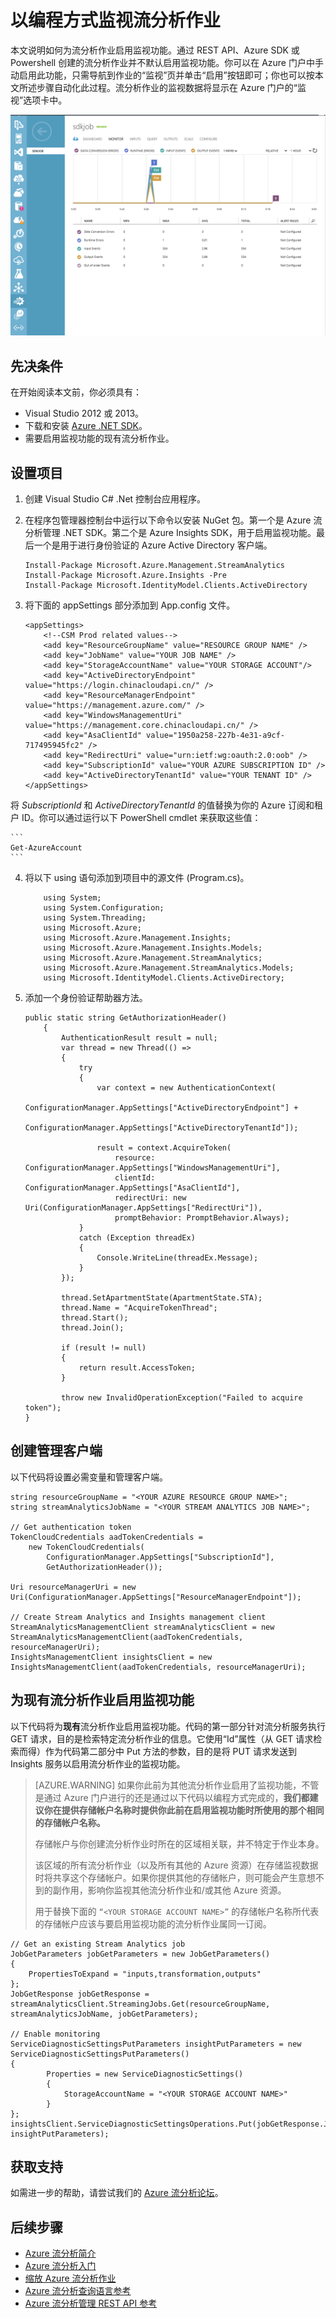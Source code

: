 <properties 
	pageTitle="以编程方式监视流分析的作业 |Windows Azure" 
	description="了解如何以编程方式监视通过 REST API、Azure SDK 或 Powershell 创建的流分析作业。" 
	services="stream-analytics" 
	documentationCenter="" 
	authors="jeffstokes72" 
	manager="paulettm" 
	editor="cgronlun"/>

<tags 
	ms.service="stream-analytics" 
	ms.date="11/06/2015" 
	wacn.date="12/31/2015"/>


# 以编程方式监视流分析作业 
本文说明如何为流分析作业启用监视功能。通过 REST API、Azure SDK 或 Powershell 创建的流分析作业并不默认启用监视功能。你可以在 Azure 门户中手动启用此功能，只需导航到作业的“监视”页并单击“启用”按钮即可；你也可以按本文所述步骤自动化此过程。流分析作业的监视数据将显示在 Azure 门户的“监视”选项卡中。

![“监视作业”选项卡](./media/stream-analytics-monitor-jobs/stream-analytics-monitor-jobs-tab.png)

## 先决条件
在开始阅读本文前，你必须具有：

- Visual Studio 2012 或 2013。
- 下载和安装 [Azure .NET SDK](/downloads/)。
- 需要启用监视功能的现有流分析作业。

## 设置项目

1.	创建 Visual Studio C# .Net 控制台应用程序。
2.	在程序包管理器控制台中运行以下命令以安装 NuGet 包。第一个是 Azure 流分析管理 .NET SDK。第二个是 Azure Insights SDK，用于启用监视功能。最后一个是用于进行身份验证的 Azure Active Directory 客户端。

    ```
    Install-Package Microsoft.Azure.Management.StreamAnalytics
    Install-Package Microsoft.Azure.Insights -Pre
    Install-Package Microsoft.IdentityModel.Clients.ActiveDirectory
    ```

3.	将下面的 appSettings 部分添加到 App.config 文件。

    ```
    <appSettings>
    	<!--CSM Prod related values-->
    	<add key="ResourceGroupName" value="RESOURCE GROUP NAME" />
    	<add key="JobName" value="YOUR JOB NAME" />
    	<add key="StorageAccountName" value="YOUR STORAGE ACCOUNT"/>
    	<add key="ActiveDirectoryEndpoint" value="https://login.chinacloudapi.cn/" />
    	<add key="ResourceManagerEndpoint" value="https://management.azure.com/" />
    	<add key="WindowsManagementUri" value="https://management.core.chinacloudapi.cn/" />
    	<add key="AsaClientId" value="1950a258-227b-4e31-a9cf-717495945fc2" />
    	<add key="RedirectUri" value="urn:ietf:wg:oauth:2.0:oob" />
    	<add key="SubscriptionId" value="YOUR AZURE SUBSCRIPTION ID" />
    	<add key="ActiveDirectoryTenantId" value="YOUR TENANT ID" />
    </appSettings>
	```
将 *SubscriptionId* 和 *ActiveDirectoryTenantId* 的值替换为你的 Azure 订阅和租户 ID。你可以通过运行以下 PowerShell cmdlet 来获取这些值：

    ```
    Get-AzureAccount
    ```
4.	将以下 using 语句添加到项目中的源文件 (Program.cs)。 

    ```
        using System;
        using System.Configuration;
        using System.Threading;
        using Microsoft.Azure;
        using Microsoft.Azure.Management.Insights;
        using Microsoft.Azure.Management.Insights.Models;
        using Microsoft.Azure.Management.StreamAnalytics;
        using Microsoft.Azure.Management.StreamAnalytics.Models;
        using Microsoft.IdentityModel.Clients.ActiveDirectory;
    ```
5.	添加一个身份验证帮助器方法。

        public static string GetAuthorizationHeader()
        	{
        		AuthenticationResult result = null;
        		var thread = new Thread(() =>
        		{
        			try
        			{
            			var context = new AuthenticationContext(
                			ConfigurationManager.AppSettings["ActiveDirectoryEndpoint"] +
                			ConfigurationManager.AppSettings["ActiveDirectoryTenantId"]);

            			result = context.AcquireToken(
                			resource: ConfigurationManager.AppSettings["WindowsManagementUri"],
                			clientId: ConfigurationManager.AppSettings["AsaClientId"],
                			redirectUri: new Uri(ConfigurationManager.AppSettings["RedirectUri"]),
                			promptBehavior: PromptBehavior.Always);
        			}
        			catch (Exception threadEx)
        			{
            			Console.WriteLine(threadEx.Message);
        			}
    			});

    			thread.SetApartmentState(ApartmentState.STA);
    			thread.Name = "AcquireTokenThread";
    			thread.Start();
    			thread.Join();

    			if (result != null)
    			{
        			return result.AccessToken;
    			}

    			throw new InvalidOperationException("Failed to acquire token");
        }

## 创建管理客户端
以下代码将设置必需变量和管理客户端。

    string resourceGroupName = "<YOUR AZURE RESOURCE GROUP NAME>";
    string streamAnalyticsJobName = "<YOUR STREAM ANALYTICS JOB NAME>";

    // Get authentication token
    TokenCloudCredentials aadTokenCredentials =
    	new TokenCloudCredentials(
    		ConfigurationManager.AppSettings["SubscriptionId"],
    		GetAuthorizationHeader());

    Uri resourceManagerUri = new
    Uri(ConfigurationManager.AppSettings["ResourceManagerEndpoint"]);

    // Create Stream Analytics and Insights management client
    StreamAnalyticsManagementClient streamAnalyticsClient = new
    StreamAnalyticsManagementClient(aadTokenCredentials, resourceManagerUri);
    InsightsManagementClient insightsClient = new
    InsightsManagementClient(aadTokenCredentials, resourceManagerUri);

## 为现有流分析作业启用监视功能

以下代码将为**现有**流分析作业启用监视功能。代码的第一部分针对流分析服务执行 GET 请求，目的是检索特定流分析作业的信息。它使用“Id”属性（从 GET 请求检索而得）作为代码第二部分中 Put 方法的参数，目的是将 PUT 请求发送到 Insights 服务以启用流分析作业的监视功能。

> [AZURE.WARNING]
> 如果你此前为其他流分析作业启用了监视功能，不管是通过 Azure 门户进行的还是通过以下代码以编程方式完成的，**我们都建议你在提供存储帐户名称时提供你此前在启用监视功能时所使用的那个相同的存储帐户名称。**
> 
> 存储帐户与你创建流分析作业时所在的区域相关联，并不特定于作业本身。
> 
> 该区域的所有流分析作业（以及所有其他的 Azure 资源）在存储监视数据时将共享这个存储帐户。如果你提供其他的存储帐户，则可能会产生意想不到的副作用，影响你监视其他流分析作业和/或其他 Azure 资源。
> 
> 用于替换下面的 ```“<YOUR STORAGE ACCOUNT NAME>”``` 的存储帐户名称所代表的存储帐户应该与要启用监视功能的流分析作业属同一订阅。

    // Get an existing Stream Analytics job
    JobGetParameters jobGetParameters = new JobGetParameters()
    {
    	PropertiesToExpand = "inputs,transformation,outputs"
    };
    JobGetResponse jobGetResponse = streamAnalyticsClient.StreamingJobs.Get(resourceGroupName, streamAnalyticsJobName, jobGetParameters);

    // Enable monitoring
    ServiceDiagnosticSettingsPutParameters insightPutParameters = new ServiceDiagnosticSettingsPutParameters()
    {
    		Properties = new ServiceDiagnosticSettings()
    		{
        		StorageAccountName = "<YOUR STORAGE ACCOUNT NAME>"
    		}
    };
    insightsClient.ServiceDiagnosticSettingsOperations.Put(jobGetResponse.Job.Id, insightPutParameters);



## 获取支持
如需进一步的帮助，请尝试我们的 [Azure 流分析论坛](https://social.msdn.microsoft.com/Forums/zh-CN/home?forum=AzureStreamAnalytics)。


## 后续步骤

- [Azure 流分析简介](/documentation/articles/stream-analytics-introduction)
- [Azure 流分析入门](/documentation/articles/stream-analytics-get-started)
- [缩放 Azure 流分析作业](/documentation/articles/stream-analytics-scale-jobs)
- [Azure 流分析查询语言参考](https://msdn.microsoft.com/zh-cn/library/azure/dn834998.aspx)
- [Azure 流分析管理 REST API 参考](https://msdn.microsoft.com/zh-cn/library/azure/dn835031.aspx)
 

<!---HONumber=Mooncake_1221_2015-->